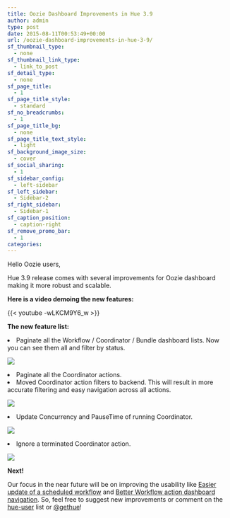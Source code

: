 ```yaml
---
title: Oozie Dashboard Improvements in Hue 3.9
author: admin
type: post
date: 2015-08-11T00:53:49+00:00
url: /oozie-dashboard-improvements-in-hue-3-9/
sf_thumbnail_type:
  - none
sf_thumbnail_link_type:
  - link_to_post
sf_detail_type:
  - none
sf_page_title:
  - 1
sf_page_title_style:
  - standard
sf_no_breadcrumbs:
  - 1
sf_page_title_bg:
  - none
sf_page_title_text_style:
  - light
sf_background_image_size:
  - cover
sf_social_sharing:
  - 1
sf_sidebar_config:
  - left-sidebar
sf_left_sidebar:
  - Sidebar-2
sf_right_sidebar:
  - Sidebar-1
sf_caption_position:
  - caption-right
sf_remove_promo_bar:
  - 1
categories:
---
```


<span style="font-weight: 400;">Hello Oozie users,</span>

<span style="font-weight: 400;">Hue 3.9 release comes with several improvements for Oozie dashboard making it more robust and scalable.</span>

**Here is a video demoing the new features:**

{{< youtube -wLKCM9Y6_w >}}

**The new feature list:**

<li style="font-weight: 400;">
  <span style="font-weight: 400;">Paginate all the Workflow / Coordinator / Bundle dashboard lists. Now you can see them all and filter by status.</span>
</li>

[<img src="https://cdn.gethue.com/uploads/2015/08/paginate-1024x385.png"/>][1]

<li style="font-weight: 400;">
  <span style="font-weight: 400;">Paginate all the Coordinator actions.</span>
</li>
<li style="font-weight: 400;">
  <span style="font-weight: 400;">Moved Coordinator action filters to backend. This will result in more accurate filtering and easy navigation across all actions.</span>
</li>

[<img src="https://cdn.gethue.com/uploads/2015/08/coord-actions-1024x163.png"/>][2]

<li style="font-weight: 400;">
  <span style="font-weight: 400;">Update Concurrency and PauseTime of running Coordinator.</span>
</li>

[<img class="aligncenter  wp-image-2914" src="https://cdn.gethue.com/uploads/2015/08/edit-coord-1024x479.png"/>][3]

<li style="font-weight: 400;">
  <span style="font-weight: 400;">Ignore a terminated Coordinator action.</span>
</li>

[<img src="https://cdn.gethue.com/uploads/2015/08/ignore.png"/>][4]

**Next!**

<span style="font-weight: 400;">Our focus in the near future will be on improving the usability like </span>[<span style="font-weight: 400;">Easier update of a scheduled workflow</span>][5] <span style="font-weight: 400;">and </span>[<span style="font-weight: 400;">Better Workflow action dashboard navigation</span>][6]<span style="font-weight: 400;">. So, feel free to suggest new improvements or comment on the </span>[<span style="font-weight: 400;">hue-user</span>][7] <span style="font-weight: 400;">list or </span>[<span style="font-weight: 400;">@gethue</span>][8]<span style="font-weight: 400;">!</span><span style="font-weight: 400;"><br /> </span>

&nbsp;

[1]: https://cdn.gethue.com/uploads/2015/08/paginate-e1439257089272.png
[2]: https://cdn.gethue.com/uploads/2015/08/coord-actions.png
[3]: https://cdn.gethue.com/uploads/2015/08/edit-coord.png
[4]: https://cdn.gethue.com/uploads/2015/08/ignore.png
[5]: https://issues.cloudera.org/browse/HUE-2551
[6]: https://issues.cloudera.org/browse/HUE-2421
[7]: http://groups.google.com/a/cloudera.org/group/hue-user
[8]: https://twitter.com/gethue
